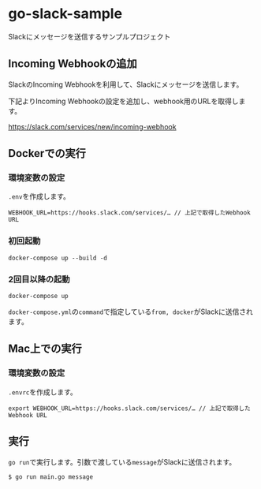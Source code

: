 # go-slack-sample
Slackにメッセージを送信するサンプルプロジェクト

## Incoming Webhookの追加
SlackのIncoming Webhookを利用して、Slackにメッセージを送信します。

下記よりIncoming Webhookの設定を追加し、webhook用のURLを取得します。

https://slack.com/services/new/incoming-webhook

## Dockerでの実行

### 環境変数の設定
`.env`を作成します。

```
WEBHOOK_URL=https://hooks.slack.com/services/… // 上記で取得したWebhook URL
```

### 初回起動
```
docker-compose up --build -d
```


### 2回目以降の起動
```
docker-compose up
```


`docker-compose.yml`の`command`で指定している`from, docker`がSlackに送信されます。

## Mac上での実行

### 環境変数の設定
`.envrc`を作成します。

```
export WEBHOOK_URL=https://hooks.slack.com/services/… // 上記で取得したWebhook URL
```

## 実行
`go run`で実行します。引数で渡している`message`がSlackに送信されます。


```
$ go run main.go message
```
